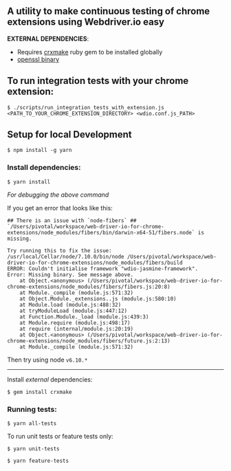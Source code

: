 ## A utility to make continuous testing of chrome extensions using Webdriver.io easy

**EXTERNAL DEPENDENCIES**: 
- Requires [crxmake](https://github.com/Constellation/crxmake) ruby gem to be installed globally
- [openssl binary](https://www.openssl.org/source/)

## To run integration tests with your chrome extension:

```
$ ./scripts/run_integration_tests_with_extension.js <PATH_TO_YOUR_CHROME_EXTENSION_DIRECTORY> <wdio.conf.js_PATH>
```

## Setup for local Development

```
$ npm install -g yarn
```

### Install dependencies:
```
$ yarn install
```

*For debugging the above command*

If you get an error that looks like this:

```
## There is an issue with `node-fibers` ##
`/Users/pivotal/workspace/web-driver-io-for-chrome-extensions/node_modules/fibers/bin/darwin-x64-51/fibers.node` is missing.

Try running this to fix the issue: /usr/local/Cellar/node/7.10.0/bin/node /Users/pivotal/workspace/web-driver-io-for-chrome-extensions/node_modules/fibers/build
ERROR: Couldn't initialise framework "wdio-jasmine-framework".
Error: Missing binary. See message above.
    at Object.<anonymous> (/Users/pivotal/workspace/web-driver-io-for-chrome-extensions/node_modules/fibers/fibers.js:20:8)
    at Module._compile (module.js:571:32)
    at Object.Module._extensions..js (module.js:580:10)
    at Module.load (module.js:488:32)
    at tryModuleLoad (module.js:447:12)
    at Function.Module._load (module.js:439:3)
    at Module.require (module.js:498:17)
    at require (internal/module.js:20:19)
    at Object.<anonymous> (/Users/pivotal/workspace/web-driver-io-for-chrome-extensions/node_modules/fibers/future.js:2:13)
    at Module._compile (module.js:571:32)
```
Then try using node `v6.10.*`

---

Install *external* dependencies:

```
$ gem install crxmake
```

### Running tests:
```
$ yarn all-tests
```

To run unit tests or feature tests only:

```
$ yarn unit-tests
```

```
$ yarn feature-tests
```
